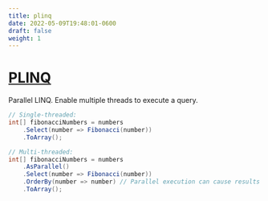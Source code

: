 ```yaml
---
title: plinq
date: 2022-05-09T19:48:01-0600
draft: false
weight: 1
---
```

# [PLINQ](https://docs.microsoft.com/en-us/_net/standard/parallel-programming/introduction-to-plinq)
Parallel LINQ. Enable multiple threads to execute a query.
```cs
// Single-threaded:
int[] fibonacciNumbers = numbers
    .Select(number => Fibonacci(number))
    .ToArray();

// Multi-threaded:
int[] fibonacciNumbers = numbers
    .AsParallel()
    .Select(number => Fibonacci(number))
    .OrderBy(number => number) // Parallel execution can cause results to become disordered.
    .ToArray();
```

